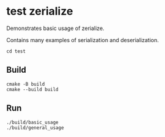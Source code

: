 # test zerialize

Demonstrates basic usage of zerialize.

Contains many examples of serialization and deserialization.

    cd test

## Build

    cmake -B build
    cmake --build build

## Run

    ./build/basic_usage
    ./build/general_usage
